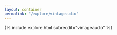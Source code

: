 ```yaml
---
layout: container
permalink: "/explore/vintageaudio"
---
```


<link rel="stylesheet" type="text/css" href="/static/css/explore.css">
{% include explore.html subreddit="vintageaudio" %}
